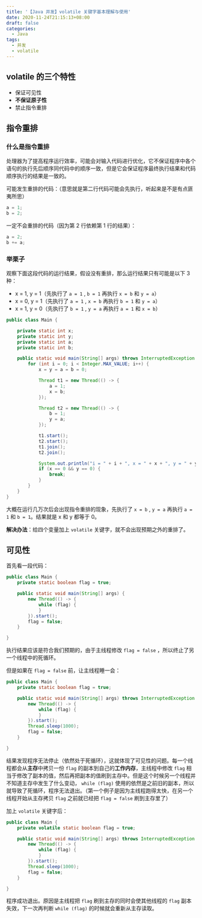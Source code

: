 ```yaml
---
title: '【Java 并发】volatile 关键字基本理解与使用'
date: 2020-11-24T21:15:13+08:00
draft: false
categories:
  - Java
tags:
  - 并发
  - volatile
---
```


## volatile 的三个特性

- 保证可见性
- **不保证原子性**
- 禁止指令重排

## 指令重排

### 什么是指令重排

处理器为了提高程序运行效率，可能会对输入代码进行优化，它不保证程序中各个语句的执行先后顺序同代码中的顺序一致，但是它会保证程序最终执行结果和代码顺序执行的结果是一致的。

可能发生重排的代码：（意思就是第二行代码可能会先执行，听起来是不是有点匪夷所思）

```java
a = 1;
b = 2;
```

一定不会重排的代码（因为第 2 行依赖第 1 行的结果）：

```java
a = 2;
b += a;
```

### 举栗子

观察下面这段代码的运行结果，假设没有重排，那么运行结果只有可能是以下 3 种：

- x = 1, y = 1（先执行了 `a = 1` , `b = 1` 再执行 `x = b` 和 `y = a`）
- x = 0, y = 1（先执行了 `a = 1` , `x = b` 再执行 `b = 1` 和 `y = a`）
- x = 1, y = 0（先执行了 `b = 1` , `y = a` 再执行 `a = 1` 和 `x = b`）

```java
public class Main {

    private static int x;
    private static int y;
    private static int a;
    private static int b;

    public static void main(String[] args) throws InterruptedException {
        for (int i = 0; i < Integer.MAX_VALUE; i++) {
            x = y = a = b = 0;

            Thread t1 = new Thread(() -> {
                a = 1;
                x = b;
            });

            Thread t2 = new Thread(() -> {
                b = 1;
                y = a;
            });

            t1.start();
            t2.start();
            t1.join();
            t2.join();

            System.out.println("i = " + i + ", x = " + x + ", y = " + y);
            if (x == 0 && y == 0) {
                break;
            }
        }
    }
}
```

大概在运行几万次后会出现指令重排的现象，先执行了 `x = b` , `y = a` 再执行 `a = 1` 和 `b = 1`。结果就是 x 和 y 都等于 0。

**解决办法**：给四个变量加上 `volatile` 关键字，就不会出现预期之外的重排了。

## 可见性

首先看一段代码：

```java
public class Main {
    private static boolean flag = true;

    public static void main(String[] args) {
        new Thread(() -> {
            while (flag) {
            }
        }).start();
        flag = false;
    }

}
```

执行结果应该是符合我们预期的，由于主线程修改 `flag = false` ，所以终止了另一个线程中的死循环。

但是如果在 `flag = false` 前，让主线程睡一会：

```java
public class Main {
    private static boolean flag = true;

    public static void main(String[] args) throws InterruptedException {
        new Thread(() -> {
            while (flag) {
            }
        }).start();
        Thread.sleep(1000);
        flag = false;
    }

}
```

结果发现程序无法停止（依然处于死循环），这就体现了可见性的问题。每一个线程都会从**主存**中拷贝一份 `flag` 的副本到自己的**工作内存**，主线程中修改 `flag` 相当于修改了副本的值，然后再把副本的值刷到主存中。但是这个时候另一个线程并不知道主存中发生了什么变动， `while (flag)` 使用的依然是之前旧的副本，所以就导致了死循环，程序无法退出。（第一个例子是因为主线程跑得太快，在另一个线程开始从主存拷贝 `flag` 之前就已经把 `flag = false` 刷到主存里了）

加上 `volatile` 关键字后：

```java
public class Main {
    private volatile static boolean flag = true;

    public static void main(String[] args) throws InterruptedException {
        new Thread(() -> {
            while (flag) {
            }
        }).start();
        Thread.sleep(1000);
        flag = false;
    }

}
```

程序成功退出。原因是主线程把 `flag` 刷到主存的同时会使其他线程的 `flag` 副本失效，下一次再判断 `while (flag)` 的时候就会重新从主存读取。
